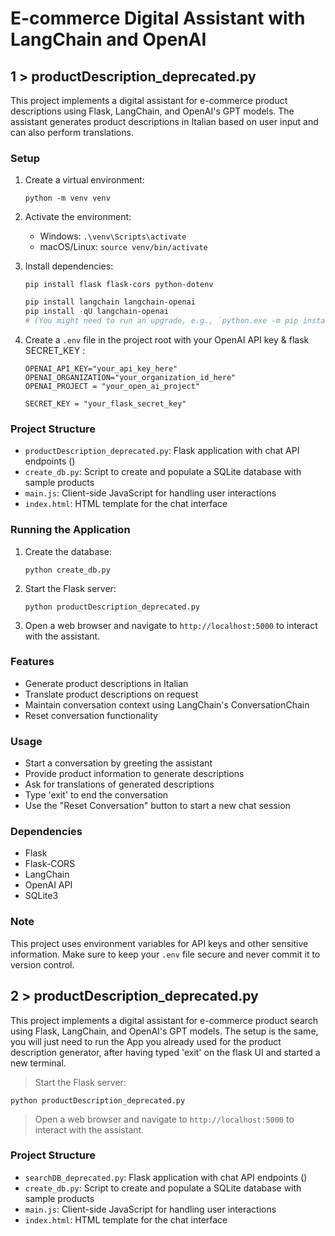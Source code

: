 
# E-commerce Digital Assistant with LangChain and OpenAI

## 1 > productDescription_deprecated.py 
This project implements a digital assistant for e-commerce product descriptions using Flask, LangChain, and OpenAI's GPT models. The assistant generates product descriptions in Italian based on user input and can also perform translations.

### Setup

1. Create a virtual environment:
   ```
   python -m venv venv
   ```

2. Activate the environment:
   - Windows: `.\venv\Scripts\activate`
   - macOS/Linux: `source venv/bin/activate`

3. Install dependencies:
   ```
   pip install flask flask-cors python-dotenv
   ```
   ```powershell
   pip install langchain langchain-openai
   pip install -qU langchain-openai
   # (You might need to run an upgrade, e.g., `python.exe -m pip install --upgrade pip`)
   ```
   

4. Create a `.env` file in the project root with your OpenAI API key & flask SECRET_KEY :
   ```
   OPENAI_API_KEY="your_api_key_here"
   OPENAI_ORGANIZATION="your_organization_id_here"
   OPENAI_PROJECT = "your_open_ai_project"

   SECRET_KEY = "your_flask_secret_key"
   ```

### Project Structure

- `productDescription_deprecated.py`: Flask application with chat API endpoints ()
- `create_db.py`: Script to create and populate a SQLite database with sample products
- `main.js`: Client-side JavaScript for handling user interactions
- `index.html`: HTML template for the chat interface

### Running the Application

1. Create the database:
   ```
   python create_db.py
   ```

2. Start the Flask server:
   ```
   python productDescription_deprecated.py
   ```

3. Open a web browser and navigate to `http://localhost:5000` to interact with the assistant.

### Features

- Generate product descriptions in Italian
- Translate product descriptions on request
- Maintain conversation context using LangChain's ConversationChain
- Reset conversation functionality

### Usage

- Start a conversation by greeting the assistant
- Provide product information to generate descriptions
- Ask for translations of generated descriptions
- Type 'exit' to end the conversation
- Use the "Reset Conversation" button to start a new chat session

### Dependencies

- Flask
- Flask-CORS
- LangChain
- OpenAI API
- SQLite3

### Note

This project uses environment variables for API keys and other sensitive information. Make sure to keep your `.env` file secure and never commit it to version control.


## 2 > productDescription_deprecated.py
This project implements a digital assistant for e-commerce product search using Flask, LangChain, and OpenAI's GPT models. The setup is the same, you will just need to run the App you already used for the product description generator, after having typed 'exit' on the flask UI and started a new terminal.

> Start the Flask server:
   ```
   python productDescription_deprecated.py
   ```

> Open a web browser and navigate to `http://localhost:5000` to interact with the assistant.

### Project Structure

- `searchDB_deprecated.py`: Flask application with chat API endpoints ()
- `create_db.py`: Script to create and populate a SQLite database with sample products
- `main.js`: Client-side JavaScript for handling user interactions
- `index.html`: HTML template for the chat interface